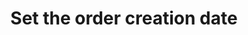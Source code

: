 ---
title: "Set the order creation date"
name: "sourcemeta_sageone"
key: "order_created_date_now"
description: "Order created date will be set to now"
user_friendly_description: "You can define the order creation date and time as the date the order was created in Stock2Shop."
default: "true"
values: []
tags: [sourcemeta,sageone,sage-business-cloud-accounting]
type: "meta"
process: "orders"
headless: true
---